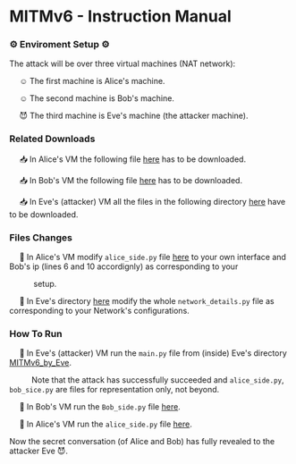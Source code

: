# MITMv6 - Instruction Manual

### ⚙️ Enviroment Setup ⚙️
The attack will be over three virtual machines (NAT network):

  &emsp; ☺️ The first machine is Alice's machine.
 
  &emsp; ☺️ The second machine is Bob's machine.
 
  &emsp; 😈 The third machine is Eve's machine (the attacker machine).

### Related Downloads

  &emsp; 📥 In Alice's VM the following file [here](https://github.com/SimchaTeich/IPv6/blob/main/MITMv6/3%20-%20Eve%20story/attack_files/Alice_side.py) has to be downloaded.

  &emsp; 📥 In Bob's VM the following file [here](https://github.com/SimchaTeich/IPv6/blob/main/MITMv6/3%20-%20Eve%20story/attack_files/Bob_side.py) has to be downloaded.

  &emsp; 📥 In Eve's (attacker) VM all the files in the following directory [here](https://github.com/SimchaTeich/IPv6/tree/main/MITMv6/3%20-%20Eve%20story/attack_files/MITMv6_by_Eve) have to be downloaded.

### Files Changes
  
  &emsp; 📝 In Alice's VM modify `alice_side.py` file [here](https://github.com/SimchaTeich/IPv6/blob/main/MITMv6/3%20-%20Eve%20story/attack_files/Alice_side.py) to your own interface and Bob's ip (lines 6 and 10 accordignly) as corresponding to your

&nbsp;&nbsp;&nbsp;&nbsp;&nbsp;&nbsp;&nbsp;&nbsp;&nbsp;&nbsp;&nbsp;setup.

  &emsp; 📝 In Eve's directory [here](https://github.com/SimchaTeich/IPv6/tree/main/MITMv6/3%20-%20Eve%20story/attack_files/MITMv6_by_Eve) modify the whole     `network_details.py` file as corresponding to your Network's configurations. 

### How To Run

  &emsp; 🏃 In Eve's (attacker) VM run the `main.py` file from (inside) Eve's directory [MITMv6_by_Eve](https://github.com/SimchaTeich/IPv6/tree/main/MITMv6/3%20-%20Eve%20story/attack_files/MITMv6_by_Eve).
  
  &emsp;&emsp;&nbsp;&nbsp; Note that the attack has successfully succeeded and `alice_side.py`, `bob_sice.py` are files for representation only, not beyond.

  &emsp; 🏃 In Bob's VM run the `Bob_side.py` file [here](https://github.com/SimchaTeich/IPv6/blob/main/MITMv6/3%20-%20Eve%20story/attack_files/Bob_side.py).

  &emsp; 🏃 In Alice's VM run the `alice_side.py` file [here](https://github.com/SimchaTeich/IPv6/blob/main/MITMv6/3%20-%20Eve%20story/attack_files/Alice_side.py).

  Now the secret conversation (of Alice and Bob) has fully revealed to the attacker Eve 😈.
